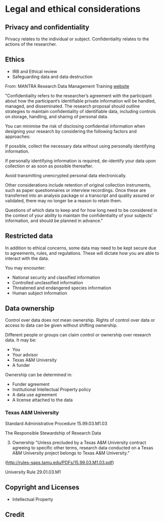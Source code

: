 # Legal and ethical considerations
## Privacy and confidentiality
Privacy relates to the individual or subject. Confidentiality relates to the actions of the researcher.

## Ethics
- IRB and Ethical review
- Safeguarding data and data destruction

From: MANTRA Research Data Management Training [website](http://datalib.edina.ac.uk/mantra/)

"Confidentiality refers to the researcher’s agreement with the participant about how the participant’s identifiable private information will be handled, managed, and disseminated. The research proposal should outline strategies to maintain confidentiality of identifiable data, including controls on storage, handling, and sharing of personal data.

You can minimise the risk of disclosing confidential information when designing your research by considering the following factors and approaches:

If possible, collect the necessary data without using personally identifying information.

If personally identifying information is required, de-identify your data upon collection or as soon as possible thereafter.

Avoid transmitting unencrypted personal data electronically.

Other considerations include retention of original collection instruments, such as paper questionnaires or interview recordings. Once these are transferred into an analysis package or a transcript and quality assured or validated, there may no longer be a reason to retain them. 

Questions of which data to keep and for how long need to be considered in the context of your ability to maintain the confidentiality of your subjects’ information, and should be planned in advance."


## Restricted data
In addition to ethical concerns, some data may need to be kept secure due to agreements, rules, and regulations. These will dictate how you are able to interact with the data.

You may encounter:

- National security and classified information
- Controlled unclassified information
- Threatened and endangered species information
- Human subject information

 
## Data ownership
Control over data does not mean ownership. Rights of control over data or access to data can be given without shifting ownership.

Different people or groups can claim control or ownership over research data. It may be:

- You
- Your advisor
- Texas A&M University
- A funder 

Ownership can be determined in:

- Funder agreement
- Institutional Intellectual Property policy
- A data use agreement
- A license attached to the data


### Texas A&M University 
Standard Administrative Procedure 15.99.03.M1.03 

The Responsible Stewardship of Research Data

3. Ownership
"Unless precluded by a Texas A&M University contract agreeing to specific other terms, research data conducted on a Texas A&M University project belongs to Texas A&M University."

(http://rules-saps.tamu.edu/PDFs/15.99.03.M1.03.pdf)

University Rule 29.01.03.M1


## Copyright and Licenses
- Intellectual Property

## Credit
